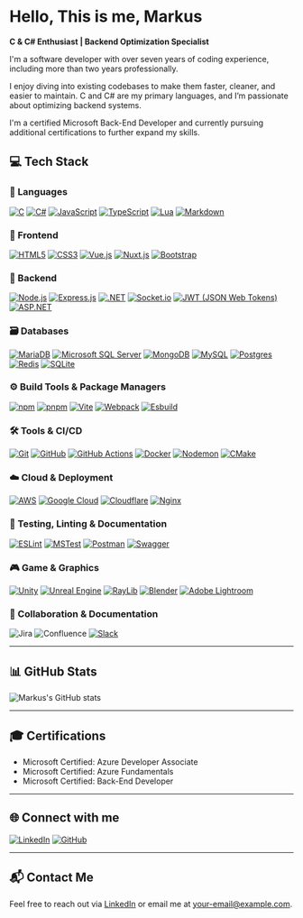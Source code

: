 # Hello, This is me, Markus

**C & C# Enthusiast | Backend Optimization Specialist**

I'm a software developer with over seven years of coding experience, including more than two years professionally.

I enjoy diving into existing codebases to make them faster, cleaner, and easier to maintain. C and C# are my primary languages, and I’m passionate about optimizing backend systems.

I'm a certified Microsoft Back-End Developer and currently pursuing additional certifications to further expand my skills.

## 💻 Tech Stack

### 🧠 Languages

[![C](https://img.shields.io/badge/c-%2300599C.svg?style=flat&logo=c&logoColor=white)](<https://en.wikipedia.org/wiki/C_(programming_language)>)
[![C#](https://img.shields.io/badge/c%23-%23239120.svg?style=flat&logo=csharp&logoColor=white)](https://learn.microsoft.com/en-us/dotnet/csharp/)
[![JavaScript](https://img.shields.io/badge/javascript-%23323330.svg?style=flat&logo=javascript&logoColor=%23F7DF1E)](https://developer.mozilla.org/en-US/docs/Web/JavaScript)
[![TypeScript](https://img.shields.io/badge/typescript-%23007ACC.svg?style=flat&logo=typescript&logoColor=white)](https://www.typescriptlang.org/)
[![Lua](https://img.shields.io/badge/lua-%232C2D72.svg?style=flat&logo=lua&logoColor=white)](https://www.lua.org/)
[![Markdown](https://img.shields.io/badge/markdown-%23000000.svg?style=flat&logo=markdown&logoColor=white)](https://daringfireball.net/projects/markdown/)

### 🎨 Frontend

[![HTML5](https://img.shields.io/badge/html5-%23E34F26.svg?style=flat&logo=html5&logoColor=white)](https://developer.mozilla.org/en-US/docs/Web/HTML)
[![CSS3](https://img.shields.io/badge/css3-%231572B6.svg?style=flat&logo=css3&logoColor=white)](https://developer.mozilla.org/en-US/docs/Web/CSS)
[![Vue.js](https://img.shields.io/badge/vue.js-%2335495e.svg?style=flat&logo=vuedotjs&logoColor=%234FC08D)](https://vuejs.org/)
[![Nuxt.js](https://img.shields.io/badge/nuxt.js-002E3B?style=flat&logo=nuxt&logoColor=#00DC82)](https://nuxtjs.org/)
[![Bootstrap](https://img.shields.io/badge/bootstrap-%238511FA.svg?style=flat&logo=bootstrap&logoColor=white)](https://getbootstrap.com/)

### 🔧 Backend

[![Node.js](https://img.shields.io/badge/node.js-6DA55F?style=flat&logo=node.js&logoColor=white)](https://nodejs.org/)
[![Express.js](https://img.shields.io/badge/express.js-%23404d59.svg?style=flat&logo=express&logoColor=%2361DAFB)](https://expressjs.com/)
[![.NET](https://img.shields.io/badge/.NET-5C2D91?style=flat&logo=.net&logoColor=white)](https://dotnet.microsoft.com/)
[![Socket.io](https://img.shields.io/badge/socket.io-black?style=flat&logo=socket.io&badgeColor=010101)](https://socket.io/)
[![JWT (JSON Web Tokens)](https://img.shields.io/badge/JWT-black?style=flat&logo=JSON%20web%20tokens)](https://jwt.io/)
[![ASP.NET](https://img.shields.io/badge/ASP.NET-5C2D91?style=flat&logo=ASP.net&logoColor=white)](https://dotnet.microsoft.com/apps/aspnet)

### 🗃️ Databases

[![MariaDB](https://img.shields.io/badge/MariaDB-003545?style=flat&logo=mariadb&logoColor=white)](https://mariadb.org/)
[![Microsoft SQL Server](https://img.shields.io/badge/Microsoft%20SQL%20Server-CC2927?style=flat&logo=microsoft%20sql%20server&logoColor=white)](https://www.microsoft.com/en-us/sql-server)
[![MongoDB](https://img.shields.io/badge/MongoDB-%234ea94b.svg?style=flat&logo=mongodb&logoColor=white)](https://www.mongodb.com/)
[![MySQL](https://img.shields.io/badge/mysql-4479A1.svg?style=flat&logo=mysql&logoColor=white)](https://www.mysql.com/)
[![Postgres](https://img.shields.io/badge/postgres-%23316192.svg?style=flat&logo=postgresql&logoColor=white)](https://www.postgresql.org/)
[![Redis](https://img.shields.io/badge/redis-%23DD0031.svg?style=flat&logo=redis&logoColor=white)](https://redis.io/)
[![SQLite](https://img.shields.io/badge/sqlite-%2307405e.svg?style=flat&logo=sqlite&logoColor=white)](https://www.sqlite.org/)

### ⚙️ Build Tools & Package Managers

[![npm](https://img.shields.io/badge/npm-%23CB3837.svg?style=flat&logo=npm&logoColor=white)](https://www.npmjs.com/)
[![pnpm](https://img.shields.io/badge/pnpm-%234a4a4a.svg?style=flat&logo=pnpm&logoColor=f69220)](https://pnpm.io/)
[![Vite](https://img.shields.io/badge/vite-%23646CFF.svg?style=flat&logo=vite&logoColor=white)](https://vitejs.dev/)
[![Webpack](https://img.shields.io/badge/webpack-%238DD6F9.svg?style=flat&logo=webpack&logoColor=black)](https://webpack.js.org/)
[![Esbuild](https://img.shields.io/badge/esbuild-%23FFCF00.svg?style=flat&logo=esbuild&logoColor=black)](https://esbuild.github.io/)

### 🛠️ Tools & CI/CD

[![Git](https://img.shields.io/badge/git-%23F05033.svg?style=flat&logo=git&logoColor=white)](https://git-scm.com/)
[![GitHub](https://img.shields.io/badge/github-%23121011.svg?style=flat&logo=github&logoColor=white)](https://github.com/)
[![GitHub Actions](https://img.shields.io/badge/github%20actions-%232671E5.svg?style=flat&logo=githubactions&logoColor=white)](https://github.com/features/actions)
[![Docker](https://img.shields.io/badge/docker-%230db7ed.svg?style=flat&logo=docker&logoColor=white)](https://www.docker.com/)
[![Nodemon](https://img.shields.io/badge/NODEMON-%23323330.svg?style=flat&logo=nodemon&logoColor=%BBDEAD)](https://nodemon.io/)
[![CMake](https://img.shields.io/badge/CMake-%23008FBA.svg?style=flat&logo=cmake&logoColor=white)](https://cmake.org/)

### ☁️ Cloud & Deployment

[![AWS](https://img.shields.io/badge/AWS-%23FF9900.svg?style=flat&logo=amazon-aws&logoColor=white)](https://aws.amazon.com/)
[![Google Cloud](https://img.shields.io/badge/GoogleCloud-%234285F4.svg?style=flat&logo=google-cloud&logoColor=white)](https://cloud.google.com/)
[![Cloudflare](https://img.shields.io/badge/Cloudflare-F38020?style=flat&logo=Cloudflare&logoColor=white)](https://www.cloudflare.com/)
[![Nginx](https://img.shields.io/badge/nginx-%23009639.svg?style=flat&logo=nginx&logoColor=white)](https://www.nginx.com/)

### 🧪 Testing, Linting & Documentation

[![ESLint](https://img.shields.io/badge/ESLint-4B3263?style=flat&logo=eslint&logoColor=white)](https://eslint.org/)
[![MSTest](https://img.shields.io/badge/MSTest-512BD4?style=flat)](https://learn.microsoft.com/en-us/dotnet/core/testing/)
[![Postman](https://img.shields.io/badge/Postman-FF6C37?style=flat&logo=postman&logoColor=white)](https://www.postman.com/)
[![Swagger](https://img.shields.io/badge/-Swagger-%23Clojure?style=flat&logo=swagger&logoColor=white)](https://swagger.io/)

### 🎮 Game & Graphics

[![Unity](https://img.shields.io/badge/unity-%23000000.svg?style=flat&logo=unity&logoColor=white)](https://unity.com/)
[![Unreal Engine](https://img.shields.io/badge/unrealengine-%23313131.svg?style=flat&logo=unrealengine&logoColor=white)](https://www.unrealengine.com/)
[![RayLib](https://img.shields.io/badge/RAYLIB-FFFFFF?style=flat&logo=raylib&logoColor=black)](https://www.raylib.com/)
[![Blender](https://img.shields.io/badge/blender-%23F5792A.svg?style=flat&logo=blender&logoColor=white)](https://www.blender.org/)
[![Adobe Lightroom](https://img.shields.io/badge/Adobe%20Lightroom-31A8FF.svg?style=flat&logo=Adobe%20Lightroom&logoColor=white)](https://www.adobe.com/products/photoshop-lightroom.html)

### 🧩 Collaboration & Documentation

![Jira](https://img.shields.io/badge/jira-%230A0FFF.svg?style=flat&logo=jira&logoColor=white)
![Confluence](https://img.shields.io/badge/confluence-%23172BF4.svg?style=flat&logo=confluence&logoColor=white)
[![Slack](https://img.shields.io/badge/Slack-%234A154B.svg?style=flat&logo=slack&logoColor=white)](https://slack.com/)

---

## 📊 GitHub Stats

![Markus's GitHub stats](https://github-readme-stats.vercel.app/api/top-langs/?username=Mackapacka15&theme=dark&hide_border=true&include_all_commits=false&count_private=false&layout=compact)

---

## 🎓 Certifications

- Microsoft Certified: Azure Developer Associate
- Microsoft Certified: Azure Fundamentals
- Microsoft Certified: Back-End Developer

---

## 🌐 Connect with me

[![LinkedIn](https://img.shields.io/badge/LinkedIn-0077B5?style=flat&logo=linkedin&logoColor=white)](https://linkedin.com/in/markus-piotrowski-980015254)
[![GitHub](https://img.shields.io/badge/GitHub-%23121011.svg?style=flat&logo=github&logoColor=white)](https://github.com/Mackapacka15)

---

## 📬 Contact Me

Feel free to reach out via [LinkedIn](https://linkedin.com/in/markus-piotrowski-980015254) or email me at your-email@example.com.
